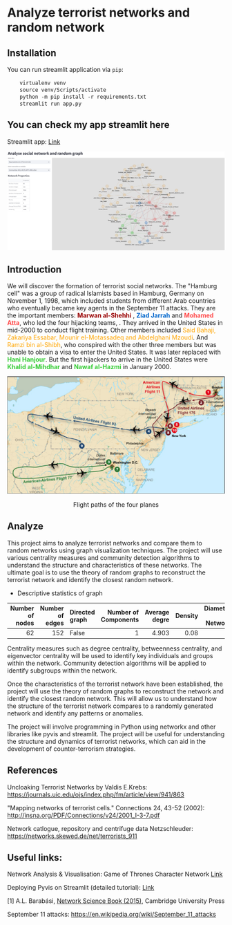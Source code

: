 # Analyze terrorist networks and random network


## Installation

You can run streamlit application via `pip`: 

```
    virtualenv venv
    source venv/Scripts/activate
    python -m pip install -r requirements.txt
    streamlit run app.py
```

## You can check my app streamlit here
Streamlit app: [Link](https://nmh4598-ana-soc-net-app-pk97cs.streamlit.app/)


![image](data/streamlit.png)

## Introduction
We will discover the formation of terrorist social networks. The "Hamburg cell" was a group of radical Islamists based in Hamburg, Germany on November 1, 1998, which included students from different Arab countries who eventually became key agents in the September 11 attacks. They are the important members: <span style="color:#990000">**Marwan al-Shehhi** </span>, <span style="color:#0066cc">**Ziad Jarrah** </span > and <span style="color:#ff4d4d">**Mohamed Atta**</span>, who led the four hijacking teams, . They arrived in the United States in mid-2000 to conduct flight training. Other members included <span style="color:orange">Said Bahaji, Zakariya Essabar, Mounir el-Motassadeq and Abdelghani Mzoudi</span>. And <span style="color:orange">Ramzi bin al-Shibh</span>, who conspired with the other three members but was unable to obtain a visa to enter the United States. It was later replaced with <span style="color:#33cc33">**Hani Hanjour**</span>. But the first hijackers to arrive in the United States were <span style="color:#33cc33">**Khalid al-Mihdhar**</span> and <span style="color:#33cc33"> **Nawaf al-Hazmi** </span> in January 2000.

![image](data/air.png)

<p style="text-align: center;"> Flight paths of the four planes<p>

## Analyze

This project aims to analyze terrorist networks and compare them to random networks using graph visualization techniques. The project will use various centrality measures and community detection algorithms to understand the structure and characteristics of these networks. The ultimate goal is to use the theory of random graphs to reconstruct the terrorist network and identify the closest random network.

 - Descriptive statistics of graph

|   Number of nodes |   Number of edges | Directed graph   |   Number of Components |   Average degre |   Density |   Diameter of Network |   Average Shortest Path |   Clustering |
|------------------:|------------------:|:-----------------|-----------------------:|----------------:|----------:|----------------------:|------------------------:|-------------:|
|                62 |               152 | False            |                      1 |           4.903 |      0.08 |                     5 |                   2.946 |        0.486 |

Centrality measures such as degree centrality, betweenness centrality, and eigenvector centrality will be used to identify key individuals and groups within the network. Community detection algorithms will be applied to identify subgroups within the network.

Once the characteristics of the terrorist network have been established, the project will use the theory of random graphs to reconstruct the network and identify the closest random network. This will allow us to understand how the structure of the terrorist network compares to a randomly generated network and identify any patterns or anomalies.

The project will involve programming in Python using networkx and other libraries like pyvis and streamlit. The project will be useful for understanding the structure and dynamics of terrorist networks, which can aid in the development of counter-terrorism strategies. 

## References

Uncloaking Terrorist Networks by Valdis E.Krebs: 
https://journals.uic.edu/ojs/index.php/fm/article/view/941/863

"Mapping networks of terrorist cells.\" Connections 24, 43-52 (2002):
http://insna.org/PDF/Connections/v24/2001_I-3-7.pdf 

Network catlogue, repository and centrifuge data Netzschleuder: https://networks.skewed.de/net/terrorists_911

## Useful links: 

Network Analysis & Visualisation: Game of Thrones Character Network [Link](https://medium.com/analytics-vidhya/network-analysis-visualization-game-of-thrones-character-network-dc96ea3013e9)

Deploying Pyvis on Streamlit (detailed tutorial): [Link](https://towardsdatascience.com/how-to-deploy-interactive-pyvis-network-graphs-on-streamlit-6c401d4c99db)

[1] A.L. Barabási, [Network Science Book (2015),](http://networksciencebook.com/)  Cambridge University Press

September 11 attacks:
https://en.wikipedia.org/wiki/September_11_attacks